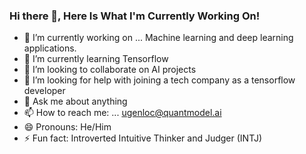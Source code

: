 ### Hi there 👋, Here Is What I'm Currently Working On!

- 🔭 I’m currently working on ... Machine learning and deep learning applications.
- 🌱 I’m currently learning Tensorflow 
- 👯 I’m looking to collaborate on AI projects
- 🤔 I’m looking for help with joining a tech company as a tensorflow developer 
- 💬 Ask me about anything
- 📫 How to reach me: ... ugenloc@quantmodel.ai
- 😄 Pronouns: He/Him
- ⚡ Fun fact: Introverted Intuitive Thinker and Judger (INTJ)


